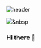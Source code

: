 ![header](https://capsule-render.vercel.app/api?type=waving&color=auto&height=300&section=header&text=Ire%20Kim&fontSize=90)

<img src="https://img.shields.io/badge/Flutter-02569B?style=flat-square&logo=Flutter&logoColor=white"/></a>&nbsp
### Hi there 👋

<!--
**leekim611/leekim611** is a ✨ _special_ ✨ repository because its `README.md` (this file) appears on your GitHub profile.

Here are some ideas to get you started:

- 🔭 I’m currently working on ...
- 🌱 I’m currently learning ...
- 👯 I’m looking to collaborate on ...
- 🤔 I’m looking for help with ...
- 💬 Ask me about ...
- 📫 How to reach me: ...
- 😄 Pronouns: ...
- ⚡ Fun fact: ...
-->
